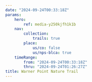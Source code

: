 ```yaml
---
date: "2024-09-24T00:33:18Z"
params:
    hero:
        ref: media-y250kjfh1k1b
    nav:
        collection:
            trails: true
        place:
            us/co: false
            us/nps-blca: true
    timeRange:
        from: "2024-09-24T00:33:18Z"
        thru: "2024-09-24T01:26:27Z"
title: Warner Point Nature Trail
---
```

